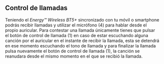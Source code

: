 Control de llamadas
-----------
Teniendo el *Energy™ Wireless BT5+* sincronizado con tu móvil o smartphone podrás recibir llamadas y utilizar el micrófono (4) para hablar desde el propio auricular.
Para contestar una llamada únicamente tienes que pulsar el botón de control de llamada (1) en caso de estar escuchando alguna canción por el auricular en el instante de recibir la llamada, esta se detendrá en ese momento escuchando el tono de llamada y para finalizar la llamada pulsa nuevamente el botón de control de llamada (1), la canción se reanudara desde el mismo momento en el que se recibió la llamada.
